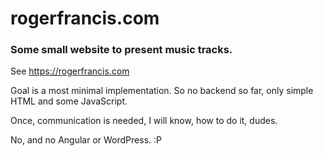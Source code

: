 # rogerfrancis.com

### Some small website to present music tracks.

See https://rogerfrancis.com

Goal is a most minimal implementation. So no backend so far, only simple HTML and 
some JavaScript. 

Once, communication is needed, I will know, how to do it, dudes.

No, and no Angular or WordPress. :P
